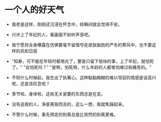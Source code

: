 # 一个人的好天气

- 我老是这样，刚刚还沉浸在怀念中，转瞬间就会觉得不安。

- 兴许上了年纪的人，看画面不如听声音吧。

- 我宁愿将全身曝露在仿佛要毫不留情夺走皮肤脂肪的严冬的寒风中，也不要这样的风和日丽

- "知寿，可不能在年轻时都用光了，要是只留下愉快的事，上了年纪，就怕死了。" "会怕死吗？" "是啊，怕死呀。什么年龄的人都害怕难过和痛苦的。"

- 不知什么时候起，我生出了执著心。这种黏黏糊糊的难以驾驭的情感是该高兴呢，还是该叹息呢？

- 季节啦、身体啦，这些无关紧要的东西总是在变。

- 没有追我的人，净是离我而去的，这么一想，我就焦躁起来。

- 不管什么时候，事先预定的别离总是比突然的别离更难。